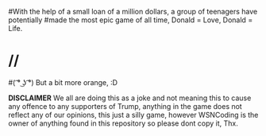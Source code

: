 #With the help of a small loan of a million dollars, a group of teenagers have potentially
#made the most epic game of all time, Donald = Love, Donald = Life.

#      //
#( ͡° ͜ʖ ͡°)
But a bit more orange, :D
      
      
   **DISCLAIMER** 
   We all are doing this as a joke and not meaning this to cause any offence to
   any supporters of Trump, anything in the game does not reflect any 
   of our opinions, this just a silly game, however WSNCoding is the owner of anything
   found in this repository so please dont copy it, Thx.
